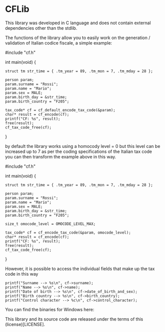 CFLib
=====
This library was developed in C language and does not contain external dependencies other than the stdlib.

The functions of the library allow you to easily work on the generation / validation of Italian codice fiscale, a simple example: 

#include "cf.h"

int main(void) {

	struct tm str_time = { .tm_year = 89, .tm_mon = 7, .tm_mday = 28 };

	person param;
	param.surname = "Rossi";
	param.name = "Mario";
	param.sex = MALE;
	param.birth_day = &str_time;
	param.birth_country = "F205";
	
	tax_code* cf = cf_default_encode_tax_code(&param);
	char* result = cf_encode(cf);
	printf("CF: %s", result);
	free(result);
	cf_tax_code_free(cf);
}

by default the library works using a homocody level = 0 but this level can be increased up to 7
as per the coding specifications of the Italian tax code you can then transform the example above in this way.

#include "cf.h"

int main(void) {

	struct tm str_time = { .tm_year = 89, .tm_mon = 7, .tm_mday = 28 };

	person param;
	param.surname = "Rossi";
	param.name = "Mario";
	param.sex = MALE;
	param.birth_day = &str_time;
	param.birth_country = "F205";
	
	size_t omocode_level = OMOCODE_LEVEL_MAX;
	
	tax_code* cf = cf_encode_tax_code(&param, omocode_level);
	char* result = cf_encode(cf);
	printf("CF: %s", result);
	free(result);
	cf_tax_code_free(cf);
}

However, it is possible to access the individual fields that make up the tax code in this way 

    printf("Surname --> %s\n", cf->surname);
    printf("Name --> %s\n", cf->name);
    printf("Date of birth --> %s\n", cf->date_of_birth_and_sex);
    printf("Birth country --> %s\n", cf->birth_country);
    printf("Control character --> %c\n", cf->control_character);

You can find the binaries for Windows here: 



This library and its source code are released under the terms of this (license)[LICENSE].